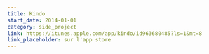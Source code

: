 ```yaml
---
title: Kindo
start_date: 2014-01-01
category: side_project
link: https://itunes.apple.com/app/kindo/id963680485?ls=1&mt=8
link_placeholder: sur l'app store
---
```


